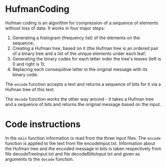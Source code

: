 # HufmanCoding
Hufman coding is an algorithm for compression of a sequence of elements without loss of data. It works in four major steps:
1) Generating a histogram (frequency list) of the elements on the sequence;
2) Creating a Hufman tree, based on it (the Hufman tree is an ordered pair of a binary tree and a list of the unique elements under each leaf;
3) Generating the binary codes for each letter inder the tree's leaves (left is 0 and right is 1);
4) Replacing each consequitive letter in the original message with its binary code.

The `encode` function accepts a text and returns a sequence of bits for it via a Hufman tree of this text.

The `decode` function works the other way around - it takes a Hufman tree and a sequence of bits and returns the original message based on the input.

# Code instructions

In the `main` function information is read from the three input files.
The `encode` function is applied to the text from file encodeInput.txt.
Information about the Hufman tree and the encoded message in bits is taken respectively from file
decodeTreeInput.txt and file decodeBittsInput.txt and given as arguments to the `decode` function.
